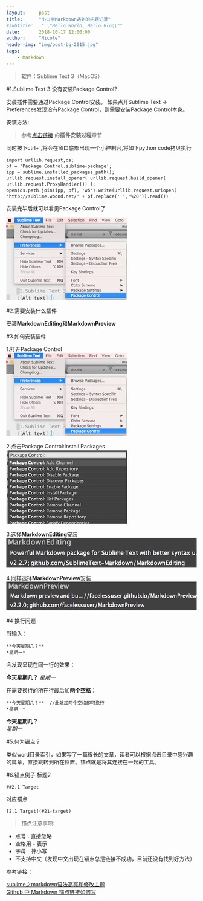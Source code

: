 ```yaml
---
layout:     post
title:      "小白学Markdown遇到的问题记录"
#subtitle:   " \"Hello World, Hello Blog\""
date:       2018-10-17 12:00:00
author:     "Nicole"
header-img: "img/post-bg-2015.jpg"
tags:
    - Markdown
---
```




>软件：Sublime Text 3（MacOS）



#1.Sublime Text 3 没有安装Package Control?

安装插件需要通过Package Control安装。
如果点开Sublime Text -> Preferences发现没有Package Control，则需要安装Package Control本身。 

安装方法:

>参考[点击链接](https://www.jianshu.com/p/2a4267e1bae8) 的**插件安装过程**章节

同时按下ctrl+`,将会在窗口底部出现一个小控制台,将如下python code拷贝执行

```pyth
import urllib.request,os; 
pf = 'Package Control.sublime-package'; 
ipp = sublime.installed_packages_path(); 
urllib.request.install_opener( urllib.request.build_opener( urllib.request.ProxyHandler()) ); 
open(os.path.join(ipp, pf), 'wb').write(urllib.request.urlopen( 'http://sublime.wbond.net/' + pf.replace(' ','%20')).read())
```

安装完毕后就可以看见Package Control了

![Alt text](../img/a01.png)

#2.需要安装什么插件

安装**MarkdownEditing**和**MarkdownPreview**

#3.如何安装插件

1.打开Package Control  
![Alt text](../img/a01.png)

2.点击Package Control:Install Packages  
![Alt text](../img/a02.png)

3.选择**MarkdownEditing**安装  
![Alt text](../img/a03.png)

4.同样选择**MarkdownPreview**安装  
![Alt text](../img/a04.png)

#4 换行问题

当输入：

    **今天星期几？**
    *星期一*

会发现呈现在同一行的效果：

**今天星期几？**
*星期一*

在需要换行的所在行最后加**两个空格**：

    **今天星期几？**  //此处加两个空格即可换行
    *星期一*

**今天星期几？**  
*星期一*


#5.何为锚点？

类似word目录索引，如果写了一篇很长的文章，读者可以根据点击目录中感兴趣的篇章，直接跳转到所在位置。锚点就是将其连接在一起的工具。

#6.锚点例子
标题2

    ##2.1 Target

对应锚点
    
    [2.1 Target](#21-target)  

>锚点注意事项: 

- 点号 **.** 直接忽略  
- 空格用 **-** 表示  
- 字母一律小写
- 不支持中文（发现中文出现在锚点总是链接不成功，目前还没有找到好方法）  

参考链接：

[sublime之markdown语法高亮和修改主题](https://www.jianshu.com/p/2a4267e1bae8)  
[Github 中 Markdown 锚点链接如何写](https://my.oschina.net/antsky/blog/1475173)
